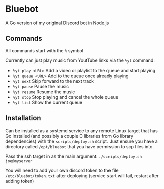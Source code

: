 # Bluebot

A Go version of my original Discord bot in Node.js

## Commands

All commands start with the `%` symbol

Currently can just play music from YoutTube links via the `%yt` command:

- `%yt play <URL>` Add a video or playlist to the queue and start playing
- `%yt queue <URL>` Add to the queue once already playing
- `%yt next` Skip forward to the next track
- `%yt pause` Pause the music
- `%yt resume` Resume the music
- `%yt stop` Stop playing and cancel the whole queue
- `%yt list` Show the current queue

## Installation
Can be installed as a systemd service to any remote Linux target that has Go installed (and possibly a couple C libraries from Go library dependencies) with the `scripts/deploy.sh` script.
Just ensure you have a directory called `/opt/bluebot` that you have permission to scp files into. 

Pass the ssh target in as the main argument: `./scripts/deploy.sh joe@myserver`

You will need to add your own discord token to the file `/etc/bluebot/token.txt` after deploying (service start will fail, restart after adding token)
